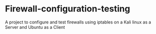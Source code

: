 # Firewall-configuration-testing
A project to configure and test firewalls using iptables on a Kali linux as a Server and Ubuntu as a Client
